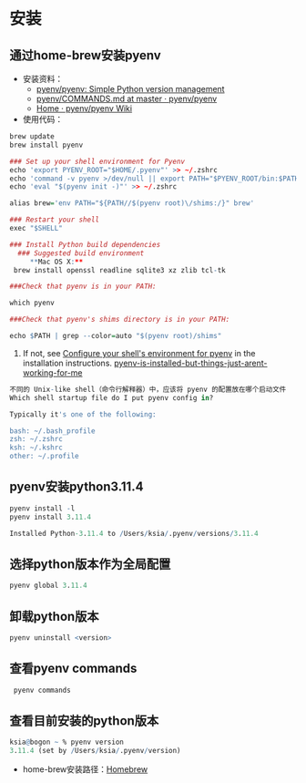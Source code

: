 # 安装
## 通过home-brew安装pyenv
- 安装资料：
	- [pyenv/pyenv: Simple Python version management](https://github.com/pyenv/pyenv#set-up-your-shell-environment-for-pyenv)
	- [pyenv/COMMANDS.md at master · pyenv/pyenv](https://github.com/pyenv/pyenv/blob/master/COMMANDS.md#pyenv-install)
	- [Home · pyenv/pyenv Wiki](https://github.com/pyenv/pyenv/wiki#suggested-build-environment)
- 使用代码：
```r
brew update
brew install pyenv

### Set up your shell environment for Pyenv
echo 'export PYENV_ROOT="$HOME/.pyenv"' >> ~/.zshrc
echo 'command -v pyenv >/dev/null || export PATH="$PYENV_ROOT/bin:$PATH"' >> ~/.zshrc
echo 'eval "$(pyenv init -)"' >> ~/.zshrc

alias brew='env PATH="${PATH//$(pyenv root)\/shims:/}" brew'

### Restart your shell
exec "$SHELL"

### Install Python build dependencies
  ### Suggested build environment
     **Mac OS X:**
 brew install openssl readline sqlite3 xz zlib tcl-tk

```

```r
###Check that pyenv is in your PATH:

which pyenv

###Check that pyenv's shims directory is in your PATH:

echo $PATH | grep --color=auto "$(pyenv root)/shims"

```
1. If not, see [Configure your shell's environment for pyenv](https://github.com/pyenv/pyenv/#basic-github-checkout) in the installation instructions.
    [pyenv-is-installed-but-things-just-arent-working-for-me](https://github.com/pyenv/pyenv/wiki#pyenv-is-installed-but-things-just-arent-working-for-me)

```r
不同的 Unix-like shell（命令行解释器）中，应该将 pyenv 的配置放在哪个启动文件
Which shell startup file do I put pyenv config in?

Typically it's one of the following:

bash: ~/.bash_profile
zsh: ~/.zshrc
ksh: ~/.kshrc
other: ~/.profile
```
## pyenv安装python3.11.4
```r
pyenv install -l
pyenv install 3.11.4

Installed Python-3.11.4 to /Users/ksia/.pyenv/versions/3.11.4
```
## 选择python版本作为全局配置
```r
pyenv global 3.11.4
```
## 卸载python版本
```r
pyenv uninstall <version>
```
## 查看pyenv commands
```r
 pyenv commands
```
## 查看目前安装的python版本
```r
ksia@bogon ~ % pyenv version 
3.11.4 (set by /Users/ksia/.pyenv/version)
```


- home-brew安装路径：[Homebrew](Configuration/homebrew/Homebrew.md#^b49b8b)

